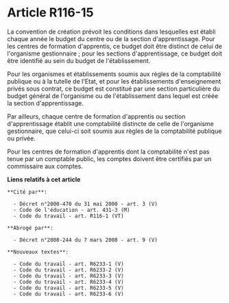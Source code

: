 # Article R116-15

La convention de création prévoit les conditions dans lesquelles est établi chaque année le budget du centre ou de la section
d'apprentissage. Pour les centres de formation d'apprentis, ce budget doit être distinct de celui de l'organisme
gestionnaire ; pour les sections d'apprentissage, ce budget doit être identifié au sein du budget de l'établissement.

Pour les organismes et établissements soumis aux règles de la comptabilité publique ou à la tutelle de l'Etat, et pour les
établissements d'enseignement privés sous contrat, ce budget est constitué par une section particulière du budget général de
l'organisme ou de l'établissement dans lequel est créée la section d'apprentissage.

Par ailleurs, chaque centre de formation d'apprentis ou section d'apprentissage établit une comptabilité distincte de celle
de l'organisme gestionnaire, que celui-ci soit soumis aux règles de la comptabilité publique ou privée.

Pour les centres de formation d'apprentis dont la comptabilité n'est pas tenue par un comptable public, les comptes doivent
être certifiés par un commissaire aux comptes.

**Liens relatifs à cet article**

	**Cité par**:

	  - Décret n°2000-470 du 31 mai 2000 - art. 3 (V)
	  - Code de l'éducation - art. 431-3 (M)
	  - Code du travail - art. R116-1 (VT)

	**Abrogé par**:

	  - Décret n°2008-244 du 7 mars 2008 - art. 9 (V)

	**Nouveaux textes**:

	  - Code du travail - art. R6233-1 (V)
	  - Code du travail - art. R6233-2 (V)
	  - Code du travail - art. R6233-3 (V)
	  - Code du travail - art. R6233-4 (V)
	  - Code du travail - art. R6233-5 (V)
	  - Code du travail - art. R6233-6 (V)
